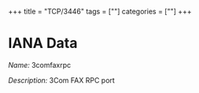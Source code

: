 +++
title = "TCP/3446"
tags = [""]
categories = [""]
+++

# IANA Data

_Name:_ 3comfaxrpc

_Description:_ 3Com FAX RPC port

